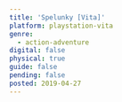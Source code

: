 ```yaml
---
title: 'Spelunky [Vita]'
platform: playstation-vita
genre:
  - action-adventure
digital: false
physical: true
guide: false
pending: false
posted: 2019-04-27
---
```

